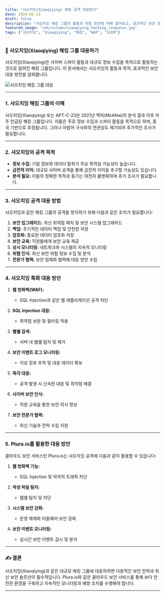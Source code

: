 ```yaml
---
title: "샤오치잉(Xiaoqiying) 해킹 공격 대응하기"
date: 2024-02-23
draft: false
description: "샤오치잉 해킹 그룹의 활동과 대응 방안에 대해 알아보고, 효과적인 보안 솔루션과 예방책을 제시합니다."
featured_image: "cdn/column/xiaoqiying_hacking_response.jpg"
tags: ["샤오치잉", "Xiaoqiying", "해킹", "WAF", "SIEM"]
---
```


### 🔐 샤오치잉(Xiaoqiying) 해킹 그룹 대응하기

샤오치잉(Xiaoqiying)은 사이버 스파이 활동과 대규모 정보 수집을 목적으로 활동하는 것으로 알려진 해킹 그룹입니다. 이 문서에서는 샤오치잉의 활동과 목적, 효과적인 보안 대응 방안을 살펴봅니다.

![샤오치잉 해킹 그룹 대응](https://blog.plura.io/cdn/column/xiaoqiying_hacking_response.jpg)

<!--more-->

---

### 1. **샤오치잉 해킹 그룹의 이해**

샤오치잉(Xiaoqiying) 또는 APT-C-23은 2021년 맥피(McAfee)의 분석 결과 이후 자주 언급된 해킹 그룹입니다. 이들은 주로 정보 수집과 스파이 활동을 목적으로 하며, 중국 기반으로 추정됩니다. 그러나 아랍어 구사와의 연관성도 제기되어 추가적인 조사가 필요합니다.

---

### 2. **샤오치잉의 공격 목적**

- **정보 수집:** 기밀 정보와 데이터 탈취가 주요 목적일 가능성이 높습니다.
- **금전적 이익:** 대규모 사이버 공격을 통해 금전적 이익을 추구할 가능성도 있습니다.
- **분석 필요:** 이들의 정확한 목적과 동기는 여전히 불명확하며 추가 조사가 필요합니다.

---

### 3. **샤오치잉 공격 대응 방법**

샤오치잉과 같은 해킹 그룹의 공격을 방지하기 위해 다음과 같은 조치가 필요합니다:

1. **보안 업그레이드:** 최신 취약점 패치 및 보안 시스템 업그레이드
2. **백업:** 주기적인 데이터 백업 및 안전한 저장
3. **암호화:** 중요한 데이터 암호화 저장
4. **보안 교육:** 직원들에게 보안 교육 제공
5. **상시 모니터링:** 네트워크와 시스템의 지속적 모니터링
6. **위협 인식:** 최신 보안 위협 정보 수집 및 분석
7. **전문가 협력:** 보안 업체와 협력해 대응 방안 수립

---

### 4. **샤오치잉 특화 대응 방안**

1. **웹 방화벽(WAF):**
   - SQL Injection과 같은 웹 애플리케이션 공격 차단

2. **SQL Injection 대응:**
   - 취약점 보완 및 필터링 적용

3. **웹쉘 검색:**
   - 서버 내 웹쉘 탐지 및 제거

4. **보안 이벤트 로그 모니터링:**
   - 이상 징후 추적 및 대응 데이터 확보

5. **즉각 대응:**
   - 공격 발생 시 신속한 대응 및 취약점 해결

6. **사이버 보안 인식:**
   - 직원 교육을 통한 보안 의식 향상

7. **보안 전문가 협력:**
   - 최신 기술과 전략 수립 지원

---

### 5. **Plura.io를 활용한 대응 방안**

클라우드 보안 서비스인 Plura.io는 샤오치잉 공격에 다음과 같이 활용할 수 있습니다:

1. **웹 방화벽 기능:**
   - SQL Injection 및 악의적 트래픽 차단

2. **악성 파일 탐지:**
   - 웹쉘 탐지 및 차단

3. **시스템 보안 강화:**
   - 운영 체제와 미들웨어 보안 강화

4. **보안 이벤트 모니터링:**
   - 실시간 보안 이벤트 감시 및 분석

---

### ✍️ 결론

샤오치잉(Xiaoqiying)과 같은 대규모 해킹 그룹에 대응하려면 다층적인 보안 전략과 최신 보안 솔루션이 필수적입니다. Plura.io와 같은 클라우드 보안 서비스를 통해 보다 안전한 환경을 구축하고 지속적인 모니터링과 예방 조치를 수행해야 합니다.

---
